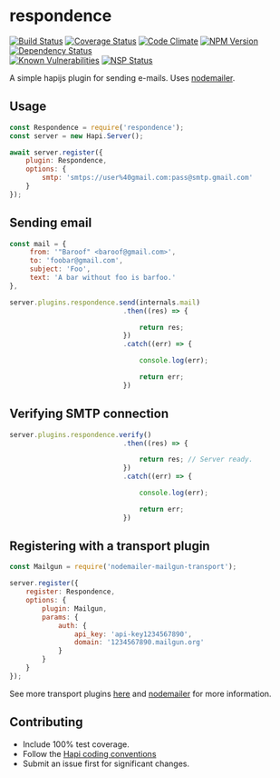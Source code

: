 # respondence
[![Build Status](https://travis-ci.org/Phenelo/respondence.svg?branch=master)](https://travis-ci.org/Phenelo/respondence)
[![Coverage Status](https://coveralls.io/repos/github/Phenelo/respondence/badge.svg?branch=master)](https://coveralls.io/github/Phenelo/respondence)
[![Code Climate](https://codeclimate.com/github/Phenelo/respondence/badges/gpa.svg)](https://codeclimate.com/github/Phenelo/respondence)
[![NPM Version](https://badge.fury.io/js/respondence.svg)](https://www.npmjs.com/respondence)
[![Dependency Status](https://david-dm.org/Phenelo/respondence.svg)](https://david-dm.org/Phenelo/respondence)<br>
[![Known Vulnerabilities](https://snyk.io/test/github/phenelo/respondence/badge.svg)](https://snyk.io/test/github/phenelo/respondence)
[![NSP Status](https://nodesecurity.io/orgs/nelo/projects/7e4937e5-bd13-4f84-83ad-bfe18041831d/badge)](https://nodesecurity.io/orgs/nelo/projects/7e4937e5-bd13-4f84-83ad-bfe18041831d)

A simple hapijs plugin for sending e-mails. Uses [nodemailer](https://github.com/nodemailer/nodemailer).

## Usage
```js
const Respondence = require('respondence');
const server = new Hapi.Server();

await server.register({
    plugin: Respondence,
    options: {
        smtp: 'smtps://user%40gmail.com:pass@smtp.gmail.com'
    }
});
```

## Sending email
```js
const mail = {
     from: '"Baroof" <baroof@gmail.com>',
     to: 'foobar@gmail.com',
     subject: 'Foo',
     text: 'A bar without foo is barfoo.'
},

server.plugins.respondence.send(internals.mail)
                            .then((res) => {

                                return res;
                            })
                            .catch((err) => {

                                console.log(err);

                                return err;
                            })
```

## Verifying SMTP connection
```js
server.plugins.respondence.verify()
                            .then((res) => {

                                return res; // Server ready.
                            })
                            .catch((err) => {

                                console.log(err);

                                return err;
                            })
```

## Registering with a transport plugin
```js
const Mailgun = require('nodemailer-mailgun-transport');

server.register({
    register: Respondence,
    options: {
        plugin: Mailgun,
        params: {
            auth: {
                api_key: 'api-key1234567890',
                domain: '1234567890.mailgun.org'
            }
        }
    }
});
```
See more transport plugins [here](https://github.com/nodemailer/nodemailer#send-using-a-transport-plugin) and
[nodemailer](https://github.com/nodemailer/nodemailer) for more information.

## Contributing
* Include 100% test coverage.
* Follow the [Hapi coding conventions](http://hapijs.com/styleguide)
* Submit an issue first for significant changes.


